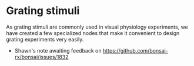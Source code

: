 # Grating stimuli

As grating stimuli are commonly used in visual physiology experiments, we have created a few specialized nodes that make it convenient to design grating experiments very easily. 

- Shawn's note awaiting feedback on https://github.com/bonsai-rx/bonsai/issues/1832


